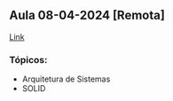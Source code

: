 ## Aula 08-04-2024 [Remota]

[Link](https://teams.microsoft.com/l/meetup-join/19%3ameeting_ZmYxZmZmM2EtNzgwYi00NGM4LWJhNGMtMzY2OTVhNjVjZmNh%40thread.v2/0?context=%7b%22Tid%22%3a%22f310b526-e195-4805-a55e-67e28f2fefdb%22%2c%22Oid%22%3a%226db7e1cc-96b5-4537-a6df-78cbdf8035f0%22%7d)

### Tópicos:

- Arquitetura de Sistemas
- SOLID
